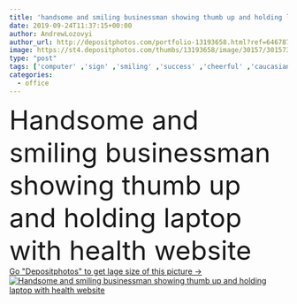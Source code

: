 ```yaml
---
title: 'handsome and smiling businessman showing thumb up and holding laptop with health website '
date: 2019-09-24T11:37:15+00:00
author: AndrewLozovyi
author_url: http://depositphotos.com/portfolio-13193658.html?ref=64678756
image: https://st4.depositphotos.com/thumbs/13193658/image/30157/301573698/api_thumb_450.jpg?forcejpeg=true
type: "post"
tags: ['computer' ,'sign' ,'smiling' ,'success' ,'cheerful' ,'caucasian' ,'smile' ,'health' ,'man' ,'european' ,'symbol' ,'emotion' ,'corporate' ,'office' ,'communication' ,'wireless' ,'manager' ,'laptop' ,'emotional' ,'businessman' ,'shirt' ,'indoors' ,'inside' ,'using' ,'leader' ,'profession' ,'online' ,'website' ,'glasses' ,'executive' ,'casual' ,'handsome' ,'positive' ,'mature' ,'gadget' ,'successful' ,'gesture' ,'management' ,'approval' ,'Gesturing' ,'multimedia' ,'CEO' ,'good looking' ,'professional occupation' ,'copy space' ,'one person' ,'brick wall' ,'middle aged' ,'thumb up' ,'digital device' ]
categories: 
  - office
---
```

<div aling="center">
            <font size="60"> Handsome and smiling businessman showing thumb up and holding laptop with health website</font>   
</div>
<div>
    <a href='https://depositphotos.com/301573698/stock-photo-handsome-smiling-businessman-showing-thumb.html?ref=64678756' target=_blank > Go "Depositphotos" to get lage size of this picture ->
        <img href='https://depositphotos.com/301573698/stock-photo-handsome-smiling-businessman-showing-thumb.html?ref=64678756' src='https://st4.depositphotos.com/13193658/30157/i/950/depositphotos_301573698-stock-photo-handsome-smiling-businessman-showing-thumb.jpg?forcejpeg=true' alt='Handsome and smiling businessman showing thumb up and holding laptop with health website' >
    </a>
</div>
